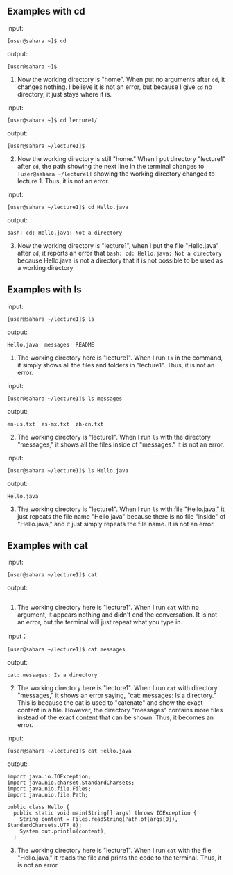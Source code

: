 ## Examples with cd
input:
```
[user@sahara ~]$ cd
```
output:
```
[user@sahara ~]$
```
1. Now the working directory is "home". When put no arguments after ` cd `, it  changes nothing. I believe it is not an error, but because I give `cd` no directory, it just stays where it is.

input:
```
[user@sahara ~]$ cd lecture1/
```
output:
```
[user@sahara ~/lecture1]$
```
2. Now the working directory is still "home." When I put directory "lecture1" after `cd`, the path showing the next line in the terminal changes to `[user@sahara ~/lecture1]` showing the working directory changed to lecture 1. Thus, it is not an error.

input:
```
[user@sahara ~/lecture1]$ cd Hello.java
```
output:
```
bash: cd: Hello.java: Not a directory
```

3. Now the working directory is "lecture1", when I put the file "Hello.java" after `cd`, it reports an error that `bash: cd: Hello.java: Not a directory` because Hello.java is not a directory that it is not possible to be used as a working directory


## Examples with ls
input:
```
[user@sahara ~/lecture1]$ ls
```
output:
```
Hello.java  messages  README
```
1. The working directory here is "lecture1". When I run `ls` in the command, it simply shows all the files and folders in "lecture1". Thus, it is not an error.

input:
```
[user@sahara ~/lecture1]$ ls messages
```
output:
```
en-us.txt  es-mx.txt  zh-cn.txt
```
2. The working directory is "lecture1". When I run `ls` with the directory "messages," it shows all the files inside of "messages." It is not an error.

input:
```
[user@sahara ~/lecture1]$ ls Hello.java
```
output:
```
Hello.java
```
3. The working directory is "lecture1". When I run `ls` with file "Hello.java," it just repeats the file name "Hello.java" because there is no file "inside" of "Hello.java," and it just simply repeats the file name. It is not an error. 


## Examples with cat
input:
```
[user@sahara ~/lecture1]$ cat
```
output:
```
```
1. The working directory here is "lecture1". When I run `cat` with no argument, it appears nothing and didn't end the conversation. It is not an error, but the terminal will just repeat what you type in.

input：
```
[user@sahara ~/lecture1]$ cat messages
```
output:
```
cat: messages: Is a directory
```
2. The working directory here is "lecture1". When I run `cat` with directory "messages," it shows an error saying, "cat: messages: Is a directory." This is because the cat is used to "catenate" and show the exact content in a file. However, the directory "messages" contains more files instead of the exact content that can be shown. Thus, it becomes an error.

input:
```
[user@sahara ~/lecture1]$ cat Hello.java
```
output:
```
import java.io.IOException;
import java.nio.charset.StandardCharsets;
import java.nio.file.Files;
import java.nio.file.Path;

public class Hello {
  public static void main(String[] args) throws IOException {
    String content = Files.readString(Path.of(args[0]), StandardCharsets.UTF_8);    
    System.out.println(content);
  }
```
3. The working directory here is "lecture1". When I run `cat` with the file "Hello.java," it reads the file and prints the code to the terminal. Thus, it is not an error.

